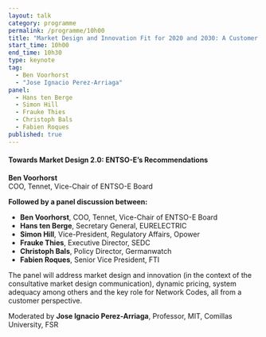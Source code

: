 ```yaml
---
layout: talk
category: programme
permalink: /programme/10h00
title: "Market Design and Innovation Fit for 2020 and 2030: A Customer Centric Vision Introductory Keynote"
start_time: 10h00
end_time: 10h30
type: keynote
tag: 
  - Ben Voorhorst
  - "Jose Ignacio Perez-Arriaga"
panel: 
  - Hans ten Berge
  - Simon Hill
  - Frauke Thies
  - Christoph Bals
  - Fabien Roques
published: true
---
```





#### __Towards Market Design 2.0: ENTSO-E’s Recommendations__
__Ben Voorhorst__<br> COO, Tennet, Vice-Chair of ENTSO-E Board


__Followed by a panel discussion between:__

- __Ben Voorhorst__, COO, Tennet, Vice-Chair of ENTSO-E Board
- __Hans ten Berge__, Secretary General, EURELECTRIC
- __Simon Hill__, Vice-President, Regulatory Affairs, Opower
- __Frauke Thies__, Executive Director, SEDC
- __Christoph Bals__, Policy Director, Germanwatch
- __Fabien Roques__, Senior Vice President, FTI

The panel will address market design and innovation (in the context of the consultative market design communication), dynamic pricing, system adequacy among others and the key role for Network Codes, all from a customer perspective.

Moderated by __Jose Ignacio Perez-Arriaga__, Professor, MIT, Comillas University, FSR

